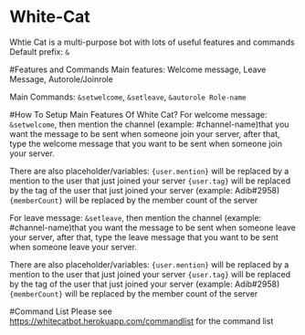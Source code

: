# White-Cat
Whtie Cat is a multi-purpose bot with lots of useful features and commands
Default prefix: `&`

#Features and Commands
Main features: Welcome message, Leave Message, Autorole/Joinrole

Main Commands: `&setwelcome`, `&setleave`, `&autorole Role-name`

#How To Setup Main Features Of White Cat?
For welcome message: `&setwelcome`, then mention the channel (example: #channel-name)that you want the message to be sent when someone join your server, after that, type the welcome message that you want to be sent when someone join your server.

There are also placeholder/variables: 
`{user.mention}` will be replaced by a mention to the user that just joined your server 
`{user.tag}` will be replaced by the tag of the user that just joined your server (example: Adib#2958)
`{memberCount}` will be replaced by the member count of the server

For leave message: `&setleave`, then mention the channel (example: #channel-name)that you want the message to be sent when someone leave your server, after that, type the leave message that you want to be sent when someone leave your server.

There are also placeholder/variables: 
`{user.mention}` will be replaced by a mention to the user that just joined your server 
`{user.tag}` will be replaced by the tag of the user that just joined your server (example: Adib#2958)
`{memberCount}` will be replaced by the member count of the server

#Command List
Please see https://whitecatbot.herokuapp.com/commandlist for the command list
